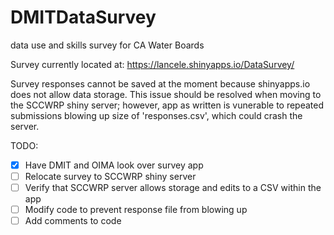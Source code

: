 # DMITDataSurvey
data use and skills survey for CA Water Boards

Survey currently located at:
https://lancele.shinyapps.io/DataSurvey/

Survey responses cannot be saved at the moment because shinyapps.io does not allow data storage. This issue should be resolved when moving to the SCCWRP shiny server; however, app as written is vunerable to repeated submissions blowing up size of 'responses.csv', which could crash the server.

TODO:
- [x] Have DMIT and OIMA look over survey app
- [ ] Relocate survey to SCCWRP shiny server
- [ ] Verify that SCCWRP server allows storage and edits to a CSV within the app
- [ ] Modify code to prevent response file from blowing up
- [ ] Add comments to code
